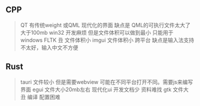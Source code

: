 ## CPP
> QT 有传统weight 或QML 现代化的界面 缺点是 QML的可执行文件太大了 大于100mb
> win32 开发麻烦 但是文件体积可以做到最小 只能用于windows
> FLTK 丑 文件体积小
> imgui 文件体积小 跨平台 缺点是输入法支持不太好，输入中文不方便

## Rust
> tauri 文件较小 但是需要webview 可能在不同平台打开不同。需要js来编写界面
> egui 文件大小20mb左右 现代化ui  开发文档少 资料难找
> gtk 文件大 丑 编译 配置困难 
> 